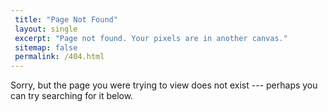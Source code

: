 ```yaml
---
 title: "Page Not Found"
 layout: single
 excerpt: "Page not found. Your pixels are in another canvas."
 sitemap: false
 permalink: /404.html
---
```



 Sorry, but the page you were trying to view does not exist --- perhaps you can try searching for it below.

 <script type="text/javascript">
   var GOOG_FIXURL_LANG = 'zh-CHS';
   var GOOG_FIXURL_SITE = '{{ site.url }}'
 </script>
 <script type="text/javascript"
   src="//linkhelp.clients.google.com/tbproxy/lh/wm/fixurl.js">
 </script>
